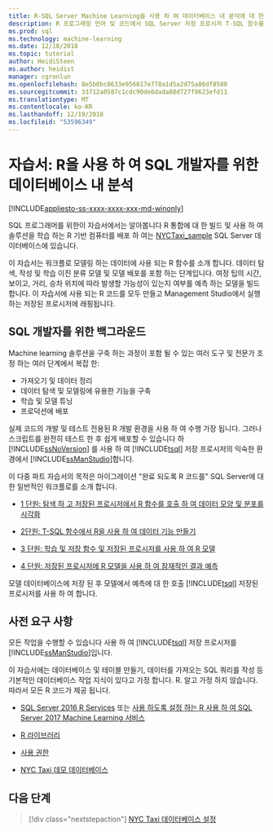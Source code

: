 ```yaml
---
title: R-SQL Server Machine Learning을 사용 하 여 데이터베이스 내 분석에 대 한 자습서
description: R 프로그래밍 언어 및 코드에서 SQL Server 저장 프로시저 T-SQL 함수를 포함 하는 방법에 알아봅니다.
ms.prod: sql
ms.technology: machine-learning
ms.date: 12/18/2018
ms.topic: tutorial
author: HeidiSteen
ms.author: heidist
manager: cgronlun
ms.openlocfilehash: 8e5b0bc8633e956817e778a1d5a2d75a86df8588
ms.sourcegitcommit: 33712a0587c1cdc90de6dada88d727f8623efd11
ms.translationtype: MT
ms.contentlocale: ko-KR
ms.lasthandoff: 12/19/2018
ms.locfileid: "53596349"
---
```

# <a name="tutorial-in-database-analytics-for-sql-developers-using-r"></a>자습서: R을 사용 하 여 SQL 개발자를 위한 데이터베이스 내 분석
[!INCLUDE[appliesto-ss-xxxx-xxxx-xxx-md-winonly](../../includes/appliesto-ss-xxxx-xxxx-xxx-md-winonly.md)]

SQL 프로그래머를 위한이 자습서에서는 알아봅니다 R 통합에 대 한 빌드 및 사용 하 여 솔루션을 학습 하는 R 기반 컴퓨터를 배포 하 여는 [NYCTaxi_sample](demo-data-nyctaxi-in-sql.md) SQL Server 데이터베이스에 있습니다. 

이 자습서는 워크플로 모델링 하는 데이터에 사용 되는 R 함수를 소개 합니다. 데이터 탐색, 작성 및 학습 이진 분류 모델 및 모델 배포를 포함 하는 단계입니다. 여정 팁의 시간, 보이고, 거리, 승차 위치에 따라 발생할 가능성이 있는지 여부를 예측 하는 모델을 빌드합니다. 이 자습서에 사용 되는 R 코드를 모두 만들고 Management Studio에서 실행 하는 저장된 프로시저에 래핑됩니다.

## <a name="background-for-sql-developers"></a>SQL 개발자를 위한 백그라운드

Machine learning 솔루션을 구축 하는 과정이 포함 될 수 있는 여러 도구 및 전문가 조정 하는 여러 단계에서 복잡 한:

+ 가져오기 및 데이터 정리
+ 데이터 탐색 및 모델링에 유용한 기능을 구축
+ 학습 및 모델 튜닝
+ 프로덕션에 배포

실제 코드의 개발 및 테스트 전용된 R 개발 환경을 사용 하 여 수행 가장 됩니다. 그러나 스크립트를 완전히 테스트 한 후 쉽게 배포할 수 있습니다 하 [!INCLUDE[ssNoVersion](../../includes/ssnoversion-md.md)] 를 사용 하 여 [!INCLUDE[tsql](../../includes/tsql-md.md)] 저장 프로시저의 익숙한 환경에서 [!INCLUDE[ssManStudio](../../includes/ssmanstudio-md.md)]합니다.

이 다중 파트 자습서의 목적은 마이그레이션 "완료 되도록 R 코드를" SQL Server에 대 한 일반적인 워크플로를 소개 합니다. 

- [1 단원: 탐색 하 고 저장된 프로시저에서 R 함수를 호출 하 여 데이터 모양 및 분포를 시각화](../tutorials/sqldev-explore-and-visualize-the-data.md)

- [2단원: T-SQL 함수에서 R을 사용 하 여 데이터 기능 만들기](sqldev-create-data-features-using-t-sql.md)
  
- [3 단원: 학습 및 저장 함수 및 저장된 프로시저를 사용 하 여 R 모델](sqldev-train-and-save-a-model-using-t-sql.md)
  
- [4 단원: 저장된 프로시저에 R 모델을 사용 하 여 잠재적인 결과 예측](../tutorials/sqldev-operationalize-the-model.md)

모델 데이터베이스에 저장 된 후 모델에서 예측에 대 한 호출 [!INCLUDE[tsql](../../includes/tsql-md.md)] 저장된 프로시저를 사용 하 여 합니다.

## <a name="prerequisites"></a>사전 요구 사항

모든 작업을 수행할 수 있습니다 사용 하 여 [!INCLUDE[tsql](../../includes/tsql-md.md)] 저장 프로시저를 [!INCLUDE[ssManStudio](../../includes/ssmanstudio-md.md)]입니다.

이 자습서에는 데이터베이스 및 테이블 만들기, 데이터를 가져오는 SQL 쿼리를 작성 등 기본적인 데이터베이스 작업 지식이 있다고 가정 합니다. R. 알고 가정 하지 않습니다. 따라서 모든 R 코드가 제공 됩니다. 

+ [SQL Server 2016 R Services](../install/sql-r-services-windows-install.md#verify-installation) 또는 [사용 하도록 설정 하는 R 사용 하 여 SQL Server 2017 Machine Learning 서비스](../install/sql-machine-learning-services-windows-install.md#verify-installation)

+ [R 라이브러리](../r/determine-which-packages-are-installed-on-sql-server.md#get-the-r-library-location)

+ [사용 권한](../security/user-permission.md)

+ [NYC Taxi 데모 데이터베이스](demo-data-nyctaxi-in-sql.md)


## <a name="next-steps"></a>다음 단계

> [!div class="nextstepaction"]
> [NYC Taxi 데이터베이스 설정](demo-data-nyctaxi-in-sql.md)